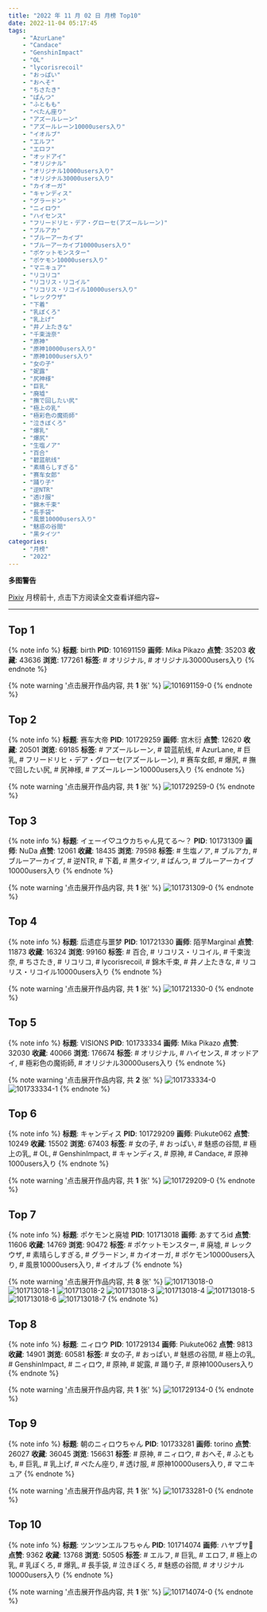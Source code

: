 ```yaml
---
title: "2022 年 11 月 02 日 月榜 Top10"
date: 2022-11-04 05:17:45
tags:
    - "AzurLane"
    - "Candace"
    - "GenshinImpact"
    - "OL"
    - "lycorisrecoil"
    - "おっぱい"
    - "おへそ"
    - "ちさたき"
    - "ぱんつ"
    - "ふともも"
    - "ぺたん座り"
    - "アズールレーン"
    - "アズールレーン10000users入り"
    - "イオルブ"
    - "エルフ"
    - "エロフ"
    - "オッドアイ"
    - "オリジナル"
    - "オリジナル10000users入り"
    - "オリジナル30000users入り"
    - "カイオーガ"
    - "キャンディス"
    - "グラードン"
    - "ニィロウ"
    - "ハイセンス"
    - "フリードリヒ・デア・グローセ(アズールレーン)"
    - "ブルアカ"
    - "ブルーアーカイブ"
    - "ブルーアーカイブ10000users入り"
    - "ポケットモンスター"
    - "ポケモン10000users入り"
    - "マニキュア"
    - "リコリコ"
    - "リコリス・リコイル"
    - "リコリス・リコイル10000users入り"
    - "レックウザ"
    - "下着"
    - "乳ぼくろ"
    - "乳上げ"
    - "井ノ上たきな"
    - "千束泷奈"
    - "原神"
    - "原神10000users入り"
    - "原神1000users入り"
    - "女の子"
    - "妮露"
    - "尻神様"
    - "巨乳"
    - "廃墟"
    - "撫で回したい尻"
    - "極上の乳"
    - "極彩色の魔術師"
    - "泣きぼくろ"
    - "爆乳"
    - "爆尻"
    - "生塩ノア"
    - "百合"
    - "碧蓝航线"
    - "素晴らしすぎる"
    - "赛车女郎"
    - "踊り子"
    - "逆NTR"
    - "透け服"
    - "錦木千束"
    - "長手袋"
    - "風景10000users入り"
    - "魅惑の谷間"
    - "黒タイツ"
categories:
    - "月榜"
    - "2022"
---
```


<i class="fa fa-triangle-exclamation"></i>**多图警告**<i class="fa fa-triangle-exclamation"></i>

[Pixiv](https://www.pixiv.net/) 月榜前十, 点击下方阅读全文查看详细内容~

<!-- more -->

---

## Top 1

{% note info %}
**标题**: birth
**PID**: 101691159 **画师**: Mika Pikazo
**点赞**: 35203 **收藏**: 43636 **浏览**: 177261
**标签**: # オリジナル, # オリジナル30000users入り
{% endnote %}

{% note warning '点击展开作品内容, 共 **1** 张' %}
![101691159-0](https://i.pixiv.re/img-original/img/2022/10/05/00/00/16/101691159_p0.png)
{% endnote %}

## Top 2

{% note info %}
**标题**: 赛车大帝
**PID**: 101729259 **画师**: 宫木衍
**点赞**: 12620 **收藏**: 20501 **浏览**: 69185
**标签**: # アズールレーン, # 碧蓝航线, # AzurLane, # 巨乳, # フリードリヒ・デア・グローセ(アズールレーン), # 赛车女郎, # 爆尻, # 撫で回したい尻, # 尻神様, # アズールレーン10000users入り
{% endnote %}

{% note warning '点击展开作品内容, 共 **1** 张' %}
![101729259-0](https://i.pixiv.re/img-original/img/2022/10/06/21/24/54/101729259_p0.jpg)
{% endnote %}

## Top 3

{% note info %}
**标题**: イェーイ♡ユウカちゃん見てる～？
**PID**: 101731309 **画师**: NuDa
**点赞**: 12061 **收藏**: 18435 **浏览**: 79598
**标签**: # 生塩ノア, # ブルアカ, # ブルーアーカイブ, # 逆NTR, # 下着, # 黒タイツ, # ぱんつ, # ブルーアーカイブ10000users入り
{% endnote %}

{% note warning '点击展开作品内容, 共 **1** 张' %}
![101731309-0](https://i.pixiv.re/img-original/img/2022/10/06/22/44/30/101731309_p0.jpg)
{% endnote %}

## Top 4

{% note info %}
**标题**: 后遗症与噩梦
**PID**: 101721330 **画师**: 陌芋Marginal
**点赞**: 11873 **收藏**: 16324 **浏览**: 99160
**标签**: # 百合, # リコリス・リコイル, # 千束泷奈, # ちさたき, # リコリコ, # lycorisrecoil, # 錦木千束, # 井ノ上たきな, # リコリス・リコイル10000users入り
{% endnote %}

{% note warning '点击展开作品内容, 共 **1** 张' %}
![101721330-0](https://i.pixiv.re/img-original/img/2022/10/06/13/25/27/101721330_p0.jpg)
{% endnote %}

## Top 5

{% note info %}
**标题**: VISIONS
**PID**: 101733334 **画师**: Mika Pikazo
**点赞**: 32030 **收藏**: 40066 **浏览**: 176674
**标签**: # オリジナル, # ハイセンス, # オッドアイ, # 極彩色の魔術師, # オリジナル30000users入り
{% endnote %}

{% note warning '点击展开作品内容, 共 **2** 张' %}
![101733334-0](https://i.pixiv.re/img-original/img/2022/10/07/00/00/13/101733334_p0.png)
![101733334-1](https://i.pixiv.re/img-original/img/2022/10/07/00/00/13/101733334_p1.png)
{% endnote %}

## Top 6

{% note info %}
**标题**: キャンディス
**PID**: 101729209 **画师**: Piukute062
**点赞**: 10249 **收藏**: 15502 **浏览**: 67403
**标签**: # 女の子, # おっぱい, # 魅惑の谷間, # 極上の乳, # OL, # GenshinImpact, # キャンディス, # 原神, # Candace, # 原神1000users入り
{% endnote %}

{% note warning '点击展开作品内容, 共 **1** 张' %}
![101729209-0](https://i.pixiv.re/img-original/img/2022/10/06/21/22/16/101729209_p0.jpg)
{% endnote %}

## Top 7

{% note info %}
**标题**: ポケモンと廃墟
**PID**: 101713018 **画师**: あすてろid
**点赞**: 11606 **收藏**: 14769 **浏览**: 90472
**标签**: # ポケットモンスター, # 廃墟, # レックウザ, # 素晴らしすぎる, # グラードン, # カイオーガ, # ポケモン10000users入り, # 風景10000users入り, # イオルブ
{% endnote %}

{% note warning '点击展开作品内容, 共 **8** 张' %}
![101713018-0](https://i.pixiv.re/img-original/img/2022/10/06/00/19/01/101713018_p0.jpg)
![101713018-1](https://i.pixiv.re/img-original/img/2022/10/06/00/19/01/101713018_p1.jpg)
![101713018-2](https://i.pixiv.re/img-original/img/2022/10/06/00/19/01/101713018_p2.jpg)
![101713018-3](https://i.pixiv.re/img-original/img/2022/10/06/00/19/01/101713018_p3.jpg)
![101713018-4](https://i.pixiv.re/img-original/img/2022/10/06/00/19/01/101713018_p4.jpg)
![101713018-5](https://i.pixiv.re/img-original/img/2022/10/06/00/19/01/101713018_p5.jpg)
![101713018-6](https://i.pixiv.re/img-original/img/2022/10/06/00/19/01/101713018_p6.jpg)
![101713018-7](https://i.pixiv.re/img-original/img/2022/10/06/00/19/01/101713018_p7.jpg)
{% endnote %}

## Top 8

{% note info %}
**标题**: ニィロウ
**PID**: 101729134 **画师**: Piukute062
**点赞**: 9813 **收藏**: 14901 **浏览**: 60581
**标签**: # 女の子, # おっぱい, # 魅惑の谷間, # 極上の乳, # GenshinImpact, # ニィロウ, # 原神, # 妮露, # 踊り子, # 原神1000users入り
{% endnote %}

{% note warning '点击展开作品内容, 共 **1** 张' %}
![101729134-0](https://i.pixiv.re/img-original/img/2022/10/06/21/18/56/101729134_p0.jpg)
{% endnote %}

## Top 9

{% note info %}
**标题**: 朝のニィロウちゃん
**PID**: 101733281 **画师**: torino
**点赞**: 26027 **收藏**: 36045 **浏览**: 156631
**标签**: # 原神, # ニィロウ, # おへそ, # ふともも, # 巨乳, # 乳上げ, # ぺたん座り, # 透け服, # 原神10000users入り, # マニキュア
{% endnote %}

{% note warning '点击展开作品内容, 共 **1** 张' %}
![101733281-0](https://i.pixiv.re/img-original/img/2022/10/07/10/03/57/101733281_p0.jpg)
{% endnote %}

## Top 10

{% note info %}
**标题**: ツンツンエルフちゃん
**PID**: 101714074 **画师**: ハヤブサ🐤
**点赞**: 9362 **收藏**: 13768 **浏览**: 50505
**标签**: # エルフ, # 巨乳, # エロフ, # 極上の乳, # 乳ぼくろ, # 爆乳, # 長手袋, # 泣きぼくろ, # 魅惑の谷間, # オリジナル10000users入り
{% endnote %}

{% note warning '点击展开作品内容, 共 **1** 张' %}
![101714074-0](https://i.pixiv.re/img-original/img/2022/10/06/01/07/02/101714074_p0.jpg)
{% endnote %}
